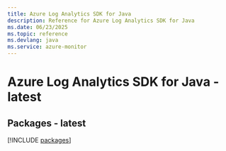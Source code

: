 ```yaml
---
title: Azure Log Analytics SDK for Java
description: Reference for Azure Log Analytics SDK for Java
ms.date: 06/23/2025
ms.topic: reference
ms.devlang: java
ms.service: azure-monitor
---
```

# Azure Log Analytics SDK for Java - latest
## Packages - latest
[!INCLUDE [packages](log-analytics-index.md)]